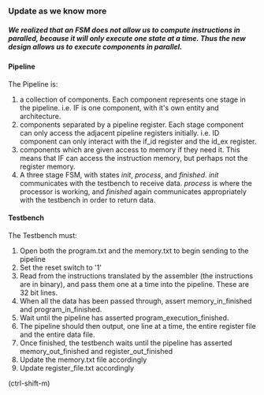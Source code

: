 ### Update as we know more

##### We realized that an FSM does not allow us to compute instructions in paralled, because it will only execute one state at a time. Thus the new design allows us to execute components in parallel.

#### Pipeline
The Pipeline is:
  1. a collection of components. Each component represents one stage in the pipeline. i.e. IF is one component, with it's own entity and architecture.
  2. components separated by a pipeline register. Each stage component can only access the adjacent pipeline registers initially. i.e. ID component can only interact with the if_id register and the id_ex register.
  3. components which are given access to memory if they need it. This means that IF can access the instruction memory, but perhaps not the register memory.
  4. A three stage FSM, with states _init_, _process_, and _finished_. _init_ communicates with the testbench to receive data. _process_ is where the processor is working, and _finished_ again communicates appropriately with the testbench in order to return data.

#### Testbench
The Testbench must:
  1. Open both the program.txt and the memory.txt to begin sending to the pipeline
  2. Set the reset switch to '1'
  3. Read from the instructions translated by the assembler (the instructions are in binary), and pass them one at a time into the pipeline. These are 32 bit lines.
  4. When all the data has been passed through, assert memory_in_finished and program_in_finished.
  4. Wait until the pipeline has asserted program_execution_finished.
  5. The pipeline should then output, one line at a time, the entire register file and the entire data file.
  6. Once finished, the testbench waits until the pipeline has asserted  memory_out_finished and register_out_finished
  7. Update the memory.txt file accordingly
  8. Update register_file.txt accordingly

(ctrl-shift-m)
